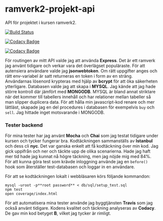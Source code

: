# ramverk2-projekt-api
API för projektet i kursen ramverk2.

[![Build Status](https://travis-ci.org/OllieJohnsson/ramverk2-projekt-api.svg?branch=master)](https://travis-ci.org/OllieJohnsson/ramverk2-projekt-api)

[![Codacy Badge](https://api.codacy.com/project/badge/Grade/0386893d17ad44daa207d388bb6440c5)](https://www.codacy.com/app/OllieJohnsson/ramverk2-projekt-api?utm_source=github.com&amp;utm_medium=referral&amp;utm_content=OllieJohnsson/ramverk2-projekt-api&amp;utm_campaign=Badge_Grade)

[![Codacy Badge](https://api.codacy.com/project/badge/Coverage/0386893d17ad44daa207d388bb6440c5)](https://www.codacy.com/app/OllieJohnsson/ramverk2-projekt-api?utm_source=github.com&utm_medium=referral&utm_content=OllieJohnsson/ramverk2-projekt-api&utm_campaign=Badge_Coverage)



<!-- Gör ett medvetet val av teknik och berätta utförligt i din README om vilka teknikval du har gjort och varför. -->


För routingen av mitt API valde jag att använda **Express**. Det är ett ramverk jag använt tidigare och verkar vara det överlägset populäraste. För att autensiera användare valde jag **jsonwebtoken**. Om rätt uppgifter anges och rätt env-variabel är satt returneras en token i form av en sträng. Användarnas lösenord krypteras med hjälp av **bcrypt** för att öka säkerheten ytterligare. Databasen valde jag att skapa i **MYSQL**. Jag kände att jag hade större kontroll där jämfört med **MONGODB**. MYSQL är bland annat striktare när det kommer till tabellers innehåll och har relationer mellan tabeller så man slipper duplicera data. För att hålla min javascript-kod renare och mer lättläst, skapade jag en del procedures i databasen för exempelvis `buy` och `sell`. Jag hittade inget motsvarande i MONGODB.




### Tester backend

<!-- Du har god kodtäckning i enhetstester och funktionstester på både backend och frontend. Sträva efter 70% där det är rimligt, men se det som en riktlinje och inte ett hårt krav.

I din README skriver du ett stycke om vilka verktyg du använt för din testsuite och om det är delar av applikationen som inte täcks av tester. Du reflekterar kort över hur dina teknikval fungerat för dig. Du reflekterar också över hur lätt/svårt det är att få kodtäckning på din applikation. -->

För mina tester har jag använt **Mocha** och **Chai** som jag testat tidigare under kursen och tycker fungerar bra. Kodtäckningen sammanställs av **Istanbul** och dess cli **nyc**. Det var ganska enkelt att få kodtäckning över min kod. Jag gick uppifrån och ner och täckte upp de olika scenarierna. Hade jag haft mer tid hade jag kunnat nå högre täckning, men jag nöjde mig med 84%. För att kunna göra test som krävde inloggning använde jag en `before()` hook som återställer test-databasen och loggar in en användare.

För att se kodtäckningen lokalt i webbläsaren körs följande kommandon:
```
mysql -uroot -p**root password** < db/sql/setup_test.sql
npm test
open coverage/index.html
```

För att automatisera mina tester använde jag byggtjänsten **Travis** som jag också använt tidigare. Kodens kvalitet och täckning analyseras av **Codacy**. De gav min kod betyget **B**, vilket jag tycker är rimligt.


<!-- Man kan köra hela din testsuite lokalt via npm test.

I README visar du hur man kan se kodtäckningen lokalt i webbläsaren.

Dina repon har en CI-kedja och automatiserade tester med tillhörande badges för byggtjänst, kodtäckning och tjänst för kodkvalitet.

I din README skriver du ett stycke om CI-kedjan, vilka tjänster du valt och varför samt eventuella begränsningar i hur CI-kedjan kan hantera din applikation. Du gör en kort reflektion över din syn på den hjälpen liknande verktyg ger dig.

Berätta om du är nöjd eller inte med de betyg som tjänsten för kodkvalitet ger dig. -->
